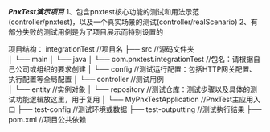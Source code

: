 ***PnxTest演示项目***
1、包含pnxtest核心功能的测试和用法示范(controller/pnxtest)，以及一个真实场景的测试(controller/realScenario)
2、有部分失败的测试用例是为了项目展示而特别设置的

项目结构：
integrationTest                               //项目名
├── src                                       //源码文件夹  
│   └── main
│       └── java
│           └── com.pnxtest.integrationTest   //包名：请根据自己公司或组织的要求创建
│               └── config                    //测试运行配置：包括HTTP网关配置、执行配置等全局配置
│               └── controller                //测试用例  
│               └── entity                    //实例对象
│               └── repository                //测试仓库：测试步骤以及具体的测试功能逻辑放这里，用于复用
│               └── MyPnxTestApplication      //PnxTest主应用入口
├── test-config                               //测试环境或数据
├── test-outputting                           //测试执行结果
├── pom.xml                                   //项目公共依赖






